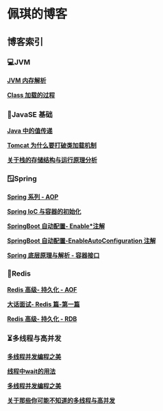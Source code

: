 # 佩琪的博客
## 博客索引
### 💻JVM

**[JVM 内存解析](https://github.com/Peggy-M/Bolgs/blob/master/JVM.md)**

**[Class 加载的过程](https://github.com/Peggy-M/Bolgs/blob/master/Class%20%E5%8A%A0%E8%BD%BD%E7%9A%84%E8%BF%87%E7%A8%8B.md)**

### 🏢JavaSE 基础
**[Java 中的值传递](https://github.com/Peggy-M/Bolgs/blob/master/Java%20%E4%B8%AD%E7%9A%84%E5%80%BC%E4%BC%A0%E9%80%92.md)**

**[Tomcat 为什么要打破类加载机制](https://github.com/Peggy-M/Bolgs/blob/master/Tomcat%20%E4%B8%BA%E4%BB%80%E4%B9%88%E8%A6%81%E6%89%93%E7%A0%B4%E7%B1%BB%E5%8A%A0%E8%BD%BD%E6%9C%BA%E5%88%B6.md)**

**[关于栈的存储结构与运行原理分析](https://github.com/Peggy-M/Bolgs/blob/master/%E5%85%B3%E4%BA%8E%E6%A0%88%E7%9A%84%E5%AD%98%E5%82%A8%E7%BB%93%E6%9E%84%E4%B8%8E%E8%BF%90%E8%A1%8C%E5%8E%9F%E7%90%86%E5%88%86%E6%9E%90.md)**

### 🪟Spring 
**[Spring 系列 - AOP](https://github.com/Peggy-M/Bolgs/blob/master/Spring%E7%B3%BB%E5%88%97%20-%20AOP.md)**

**[Spring IoC 与容器的初始化](https://github.com/Peggy-M/Bolgs/blob/master/Spring.md)**

**[SpringBoot 自动配置- Enable*注解](https://github.com/Peggy-M/Bolgs/blob/master/%E3%80%90SpringBoot%20%E8%87%AA%E5%8A%A8%E9%85%8D%E7%BD%AE%E3%80%91-%20Enable%E6%B3%A8%E8%A7%A3.md)**

**[SpringBoot 自动配置-EnableAutoConfiguration 注解](https://github.com/Peggy-M/Bolgs/blob/master/%E3%80%90SpringBoot%20%E8%87%AA%E5%8A%A8%E9%85%8D%E7%BD%AE%E3%80%91-EnableAutoConfiguration%20%E6%B3%A8%E8%A7%A3.md)**

**[Spring 底层原理与解析 - 容器接口](https://github.com/Peggy-M/Bolgs/blob/master/Spring%20%E5%BA%95%E5%B1%82%E5%8E%9F%E7%90%86%E4%B8%8E%E8%A7%A3%E6%9E%90%20-%20%E5%AE%B9%E5%99%A8%E6%8E%A5%E5%8F%A3.md)**

### 🔢Redis
**[Redis 高级- 持久化 - AOF](https://github.com/Peggy-M/Bolgs/blob/master/%E3%80%90Redis%20%E9%AB%98%E7%BA%A7%E3%80%91-%20%E6%8C%81%E4%B9%85%E5%8C%96%20-%20AOF.md)**

**[大话面试- Redis 篇-第一篇](https://github.com/Peggy-M/Bolgs/blob/master/%E3%80%90%E9%9D%A2%E5%90%91%E9%9D%A2%E8%AF%95%E5%BC%80%E5%8F%91%E3%80%91%E4%B9%8B%20Redis%E7%AF%87-%E7%AC%AC%E4%B8%80%E7%AB%A0.md)**

**[Redis 高级- 持久化 - RDB](https://github.com/Peggy-M/Bolgs/blob/master/%E3%80%90Redis%20%E9%AB%98%E7%BA%A7%E3%80%91-%20%E6%8C%81%E4%B9%85%E5%8C%96.md)**

### ⏳多线程与高并发
**[多线程并发编程之美](https://github.com/Peggy-M/Bolgs/blob/master/%E7%BA%BF%E7%A8%8B%E5%B9%B6%E5%8F%91%E7%BC%96%E7%A8%8B%E4%B9%8B%E7%BE%8E.md)**

**[线程中wait的用法](https://github.com/Peggy-M/Bolgs/blob/master/%E7%BA%BF%E7%A8%8B%E4%B8%ADwait%E7%9A%84%E7%94%A8%E6%B3%95.md)**

**[多线程并发编程之美](https://github.com/Peggy-M/Bolgs/blob/master/%E7%BA%BF%E7%A8%8B%E5%B9%B6%E5%8F%91%E7%BC%96%E7%A8%8B%E4%B9%8B%E7%BE%8E.md)**

**[关于那些你可能不知道的多线程与高并发](https://github.com/Peggy-M/Bolgs/blob/master/%E5%85%B3%E4%BA%8E%E9%82%A3%E4%BA%9B%E4%BD%A0%E5%8F%AF%E8%83%BD%E4%B8%8D%E7%9F%A5%E9%81%93%E7%9A%84%E5%A4%9A%E7%BA%BF%E7%A8%8B%E4%B8%8E%E9%AB%98%E5%B9%B6%E5%8F%91.md)**





